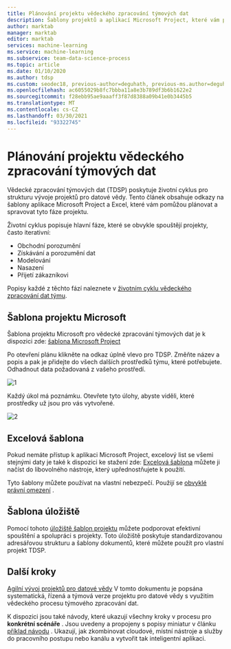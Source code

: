 ```yaml
---
title: Plánování projektu vědeckého zpracování týmových dat
description: Šablony projektů a aplikací Microsoft Project, které vám pomůžou plánovat a spravovat projekty pro datové vědy.
author: marktab
manager: marktab
editor: marktab
services: machine-learning
ms.service: machine-learning
ms.subservice: team-data-science-process
ms.topic: article
ms.date: 01/10/2020
ms.author: tdsp
ms.custom: seodec18, previous-author=deguhath, previous-ms.author=deguhath
ms.openlocfilehash: ac6055029b8fc7bbba11a8e3b789df3b6b1622e2
ms.sourcegitcommit: f28ebb95ae9aaaff3f87d8388a09b41e0b3445b5
ms.translationtype: MT
ms.contentlocale: cs-CZ
ms.lasthandoff: 03/30/2021
ms.locfileid: "93322745"
---
```

# <a name="team-data-science-process-project-planning"></a>Plánování projektu vědeckého zpracování týmových dat

Vědecké zpracování týmových dat (TDSP) poskytuje životní cyklus pro strukturu vývoje projektů pro datové vědy. Tento článek obsahuje odkazy na šablony aplikace Microsoft Project a Excel, které vám pomůžou plánovat a spravovat tyto fáze projektu.

Životní cyklus popisuje hlavní fáze, které se obvykle spouštějí projekty, často iterativní:

- Obchodní porozumění
- Získávání a porozumění dat
- Modelování
- Nasazení
- Přijetí zákazníkovi

Popisy každé z těchto fází naleznete v [životním cyklu vědeckého zpracování dat týmu](./lifecycle.md).

 
## <a name="microsoft-project-template"></a>Šablona projektu Microsoft

Šablona projektu Microsoft pro vědecké zpracování týmových dat je k dispozici zde: [šablona Microsoft Project](https://github.com/Azure/Azure-MachineLearning-DataScience/blob/master/Team-Data-Science-Process/Project-Planning-and-Governance/Advanced%20Analytics%20Microsoft%20Project%20Plan.mpp) 

Po otevření plánu klikněte na odkaz úplně vlevo pro TDSP. Změňte název a popis a pak je přidejte do všech dalších prostředků týmu, které potřebujete. Odhadnout data požadovaná z vašeho prostředí.

![1](./media/team-data-science-process-project-templates/ms-project-templates.png)

Každý úkol má poznámku. Otevřete tyto úlohy, abyste viděli, které prostředky už jsou pro vás vytvořené.

![2](./media/team-data-science-process-project-templates/ms-project-template-task.png)


## <a name="excel-template"></a>Excelová šablona

Pokud nemáte přístup k aplikaci Microsoft Project, excelový list se všemi stejnými daty je také k dispozici ke stažení zde: [Excelová šablona](https://github.com/Azure/Azure-MachineLearning-DataScience/blob/master/Team-Data-Science-Process/Project-Planning-and-Governance/Advanced%20Analytics%20Microsoft%20Project%20Plan.xlsx) můžete ji načíst do libovolného nástroje, který upřednostňujete k použití.

Tyto šablony můžete používat na vlastní nebezpečí. Použijí se [obvyklé právní omezení](https://www.gnu.org/licenses/gpl-3.0.en.html) .

## <a name="repository-template"></a>Šablona úložiště

Pomocí tohoto [úložiště šablon projektu](https://github.com/Azure/Azure-TDSP-ProjectTemplate) můžete podporovat efektivní spouštění a spolupráci s projekty. Toto úložiště poskytuje standardizovanou adresářovou strukturu a šablony dokumentů, které můžete použít pro vlastní projekt TDSP.

## <a name="next-steps"></a>Další kroky

[Agilní vývoj projektů pro datové vědy](agile-development.md) V tomto dokumentu je popsána systematická, řízená a týmová verze projektu pro datové vědy s využitím vědeckého procesu týmového zpracování dat.

K dispozici jsou také návody, které ukazují všechny kroky v procesu pro **konkrétní scénáře** . Jsou uvedeny a propojeny s popisy miniatur v článku [příklad návodu](walkthroughs.md) . Ukazují, jak zkombinovat cloudové, místní nástroje a služby do pracovního postupu nebo kanálu a vytvořit tak inteligentní aplikaci.